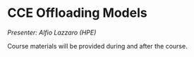 # CCE Offloading Models

*Presenter: Alfio Lazzaro (HPE)*

Course materials will be provided during and after the course.

<!--
-   Slides available on LUMI as:
    -   `/appl/local/training/4day-20231003/files/LUMI-4day-20231003-1_09_Offload_CCE.pdf`
    -   `/project/project_465000524/slides/HPE/06_Directives_Programming.pdf` (temporary, for the lifetime of the project)
-   Recording available on LUMI as:
    `/appl/local/training/4day-20231003/recordings/1_09_Offload_CCE.mp4`

These materials can only be distributed to actual users of LUMI (active user account).
-->
